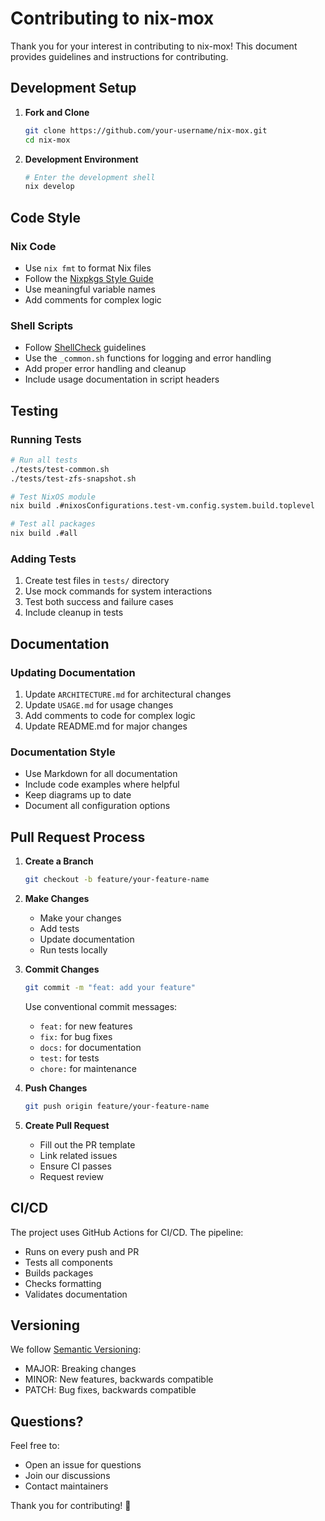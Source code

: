 # Contributing to nix-mox

Thank you for your interest in contributing to nix-mox! This document provides guidelines and instructions for contributing.

## Development Setup

1. **Fork and Clone**

   ```bash
   git clone https://github.com/your-username/nix-mox.git
   cd nix-mox
   ```

2. **Development Environment**

   ```bash
   # Enter the development shell
   nix develop
   ```

## Code Style

### Nix Code

- Use `nix fmt` to format Nix files
- Follow the [Nixpkgs Style Guide](https://github.com/NixOS/nixpkgs/blob/master/CONTRIBUTING.md#code-style)
- Use meaningful variable names
- Add comments for complex logic

### Shell Scripts

- Follow [ShellCheck](https://github.com/koalaman/shellcheck) guidelines
- Use the `_common.sh` functions for logging and error handling
- Add proper error handling and cleanup
- Include usage documentation in script headers

## Testing

### Running Tests

```bash
# Run all tests
./tests/test-common.sh
./tests/test-zfs-snapshot.sh

# Test NixOS module
nix build .#nixosConfigurations.test-vm.config.system.build.toplevel

# Test all packages
nix build .#all
```

### Adding Tests

1. Create test files in `tests/` directory
2. Use mock commands for system interactions
3. Test both success and failure cases
4. Include cleanup in tests

## Documentation

### Updating Documentation

1. Update `ARCHITECTURE.md` for architectural changes
2. Update `USAGE.md` for usage changes
3. Add comments to code for complex logic
4. Update README.md for major changes

### Documentation Style

- Use Markdown for all documentation
- Include code examples where helpful
- Keep diagrams up to date
- Document all configuration options

## Pull Request Process

1. **Create a Branch**

   ```bash
   git checkout -b feature/your-feature-name
   ```

2. **Make Changes**
   - Make your changes
   - Add tests
   - Update documentation
   - Run tests locally

3. **Commit Changes**

   ```bash
   git commit -m "feat: add your feature"
   ```

   Use conventional commit messages:
   - `feat:` for new features
   - `fix:` for bug fixes
   - `docs:` for documentation
   - `test:` for tests
   - `chore:` for maintenance

4. **Push Changes**

   ```bash
   git push origin feature/your-feature-name
   ```

5. **Create Pull Request**
   - Fill out the PR template
   - Link related issues
   - Ensure CI passes
   - Request review

## CI/CD

The project uses GitHub Actions for CI/CD. The pipeline:

- Runs on every push and PR
- Tests all components
- Builds packages
- Checks formatting
- Validates documentation

## Versioning

We follow [Semantic Versioning](https://semver.org/):

- MAJOR: Breaking changes
- MINOR: New features, backwards compatible
- PATCH: Bug fixes, backwards compatible

## Questions?

Feel free to:

- Open an issue for questions
- Join our discussions
- Contact maintainers

Thank you for contributing! 🎉
